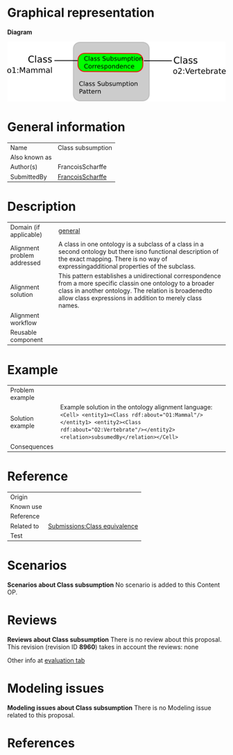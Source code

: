 #  Graphical representation


__Diagram__




[![Image:class-subsumption.png](./Class-subsumption.png)](../Image/Class-subsumption.png.md "Image:class-subsumption.png")




#  General information




|  |  |
| --- | --- |
|  Name |  Class subsumption |
|  Also known as |  |
|  Author(s) |  FrancoisScharffe |
|  SubmittedBy | [FrancoisScharffe](../User/FrancoisScharffe.md "User:FrancoisScharffe") |


  




#  Description




|  |  |
| --- | --- |
|  Domain (if applicable) | [general](http://ontologydesignpatterns.org/wiki/index.php?title=General&action=edit&redlink=1 "General (not yet written)") |
|  Alignment problem addressed |  A class in one ontology is a subclass of a class in a second ontology but there isno functional description of the exact mapping. There is no way of expressingadditional properties of the subclass. |
|  Alignment solution |  This pattern establishes a unidirectional correspondence from a more specific classin one ontology to a broader class in another ontology. The relation is broadenedto allow class expressions in addition to merely class names. |
|  Alignment workflow |  |
|  Reusable component |  |


  




#  Example




|  |  |
| --- | --- |
|  Problem example |  |
|  Solution example |  Example solution in the ontology alignment language:```<Cell> <entity1><Class rdf:about="O1:Mammal"/></entity1> <entity2><Class rdf:about="O2:Vertebrate"/></entity2> <relation>subsumedBy</relation></Cell>``` |
|  Consequences |  |


  




#  Reference




|  |  |
| --- | --- |
|  Origin |  |
|  Known use |  |
|  Reference |  |
|  Related to | [Submissions:Class equivalence](../Class_equivalence/Class_equivalence.md "Submissions:Class equivalence") |
|  Test |  |


  




#  Scenarios



__Scenarios about Class subsumption__
No scenario is added to this Content OP.




#  Reviews



__Reviews about Class subsumption__
There is no review about this proposal.
This revision (revision ID __8960__) takes in account the reviews: none


Other info at [evaluation tab](http://ontologydesignpatterns.org/wiki/index.php?title=Submissions:Class_subsumption&action=evaluation "http://ontologydesignpatterns.org/wiki/index.php?title=Submissions:Class_subsumption&action=evaluation")




  




#  Modeling issues



__Modeling issues about Class subsumption__
There is no Modeling issue related to this proposal.




  




#  References